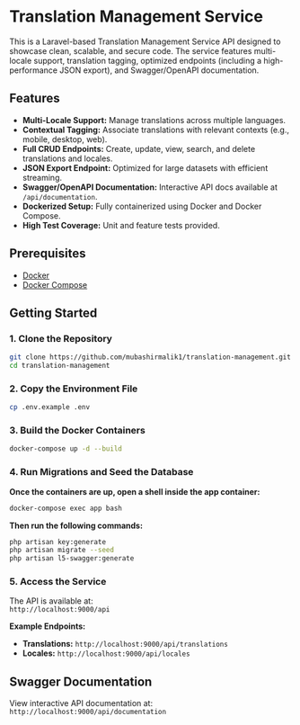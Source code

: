 # Translation Management Service

This is a Laravel-based Translation Management Service API designed to showcase clean, scalable, and secure code. The service features multi-locale support, translation tagging, optimized endpoints (including a high-performance JSON export), and Swagger/OpenAPI documentation.

## Features

- **Multi-Locale Support:** Manage translations across multiple languages.
- **Contextual Tagging:** Associate translations with relevant contexts (e.g., mobile, desktop, web).
- **Full CRUD Endpoints:** Create, update, view, search, and delete translations and locales.
- **JSON Export Endpoint:** Optimized for large datasets with efficient streaming.
- **Swagger/OpenAPI Documentation:** Interactive API docs available at `/api/documentation`.
- **Dockerized Setup:** Fully containerized using Docker and Docker Compose.
- **High Test Coverage:** Unit and feature tests provided.

## Prerequisites

- [Docker](https://www.docker.com/get-started)
- [Docker Compose](https://docs.docker.com/compose/install/)

## Getting Started

### 1. Clone the Repository

```bash
git clone https://github.com/mubashirmalik1/translation-management.git
cd translation-management
```
### 2. Copy the Environment File

```bash
cp .env.example .env
```

### 3. Build the Docker Containers

```bash
docker-compose up -d --build
```
### 4. Run Migrations and Seed the Database
**Once the containers are up, open a shell inside the app container:**
```bash
docker-compose exec app bash
```
**Then run the following commands:**
```bash
php artisan key:generate
php artisan migrate --seed
php artisan l5-swagger:generate
```
### 5. Access the Service
The API is available at:  
`http://localhost:9000/api`

**Example Endpoints:**
- **Translations:** `http://localhost:9000/api/translations`
- **Locales:** `http://localhost:9000/api/locales`

## Swagger Documentation

View interactive API documentation at:  
`http://localhost:9000/api/documentation`
